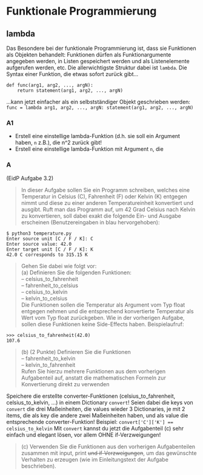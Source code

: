 # Funktionale Programmierung
## lambda
Das Besondere bei der funktionale Programmierung ist, dass sie Funktionen als Objekten behandelt:
Funktionen dürfen als Funktionargumente angegeben werden, in Listen gespeichert werden und als Listenelemente aufgerufen werden, etc.
Die allerwichtigste Struktur dabei ist `lambda`.
Die Syntax einer Funktion, die etwas sofort zurück gibt...
```
def func(arg1, arg2, ..., argN):
    return statement(arg1, arg2, ..., argN)
```
...kann jetzt einfacher als ein selbstständiger Objekt geschrieben werden: \
`func = lambda arg1, arg2, ..., argN: statement(arg1, arg2, ..., argN)`

### A1
- Erstell eine einstellige lambda-Funktion (d.h. sie soll ein Argument haben, `n` z.B.), die n^2 zurück gibt!
- Erstell eine einstellige lambda-Funktion mit Argument `n`, die 


### A
(EidP Aufgabe 3.2)
> In dieser Aufgabe sollen Sie ein Programm schreiben, welches eine Temperatur in
> Celsius (C), Fahrenheit (F) oder Kelvin (K) entgegen nimmt und diese zu einer anderen Temperatureinheit konvertiert und ausgibt.
> Ruft man das Programm auf, um 42 Grad Celsius nach Kelvin zu konvertieren,
> soll dabei exakt die folgende Ein- und Ausgabe erscheinen (Benutzereingaben in blau hervorgehoben):
```
$ python3 temperature.py
Enter source unit [C / F / K]: C
Enter source value: 42.0
Enter target unit [C / F / K]: K
42.0 C corresponds to 315.15 K
```
> Gehen Sie dabei wie folgt vor:\
(a) Definieren Sie die folgenden Funktionen:\
– celsius_to_fahrenheit\
– fahrenheit_to_celsius\
– celsius_to_kelvin\
– kelvin_to_celsius\
Die Funktionen sollen die Temperatur als Argument vom Typ float entgegen nehmen und die entsprechend konvertierte Temperatur als Wert vom Typ
float zurückgeben.
Wie in der vorherigen Aufgabe, sollen diese Funktionen keine Side-Effects haben.
Beispielaufruf:
```
>>> celsius_to_fahrenheit(42.0)
107.6
```
> (b) (2 Punkte) Definieren Sie die Funktionen\
> – fahrenheit_to_kelvin\
> – kelvin_to_fahrenheit\
> Rufen Sie hierzu mehrere Funktionen aus dem vorherigen Aufgabenteil auf,
> anstatt die mathematischen Formeln zur Konvertierung direkt zu verwenden

Speichere die erstellte converter-Funktionen (celsius_to_fahrenheit, celsius_to_kelvin, ...) in einem Dictionary `convert`!
Seien dabei die keys von `convert` die drei Maßeinheiten, die values wieder 3 Dictionaries,
je mit 2 items, die als key die andere zwei Maßeinheiten haben, und als value die entsprechende converter-Funktion!
Beispiel: `convert['C']['K'] == celsius_to_kelvin`
Mit `convert` kannst du jetzt die Aufgabenteil (c) sehr einfach und elegant lösen, vor allem OHNE if-Verzweigungen!
> (c) Verwenden Sie die Funktionen aus den vorherigen Aufgabenteilen zusammen mit input, print ~~und if-Verzweigungen~~,
> um das gewünschte Verhalten zu erzeugen (wie im Einleitungstext der Aufgabe beschrieben).
